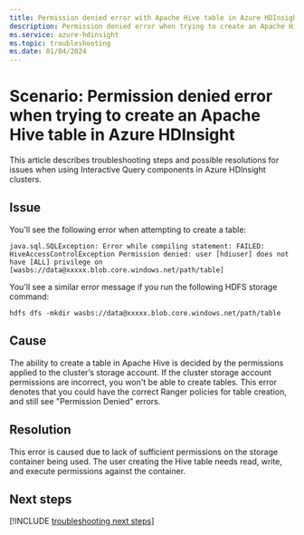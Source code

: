 ```yaml
---
title: Permission denied error with Apache Hive table in Azure HDInsight
description: Permission denied error when trying to create an Apache Hive table in Azure HDInsight
ms.service: azure-hdinsight
ms.topic: troubleshooting
ms.date: 01/04/2024
---
```


# Scenario: Permission denied error when trying to create an Apache Hive table in Azure HDInsight

This article describes troubleshooting steps and possible resolutions for issues when using Interactive Query components in Azure HDInsight clusters.

## Issue

You'll see the following error when attempting to create a table:

```
java.sql.SQLException: Error while compiling statement: FAILED: HiveAccessControlException Permission denied: user [hdiuser] does not have [ALL] privilege on [wasbs://data@xxxxx.blob.core.windows.net/path/table]
```

You'll see a similar error message if you run the following HDFS storage command:

```
hdfs dfs -mkdir wasbs://data@xxxxx.blob.core.windows.net/path/table
```

## Cause

The ability to create a table in Apache Hive is decided by the permissions applied to the cluster’s storage account. If the cluster storage account permissions are incorrect, you won't be able to create tables. This error denotes that you could have the correct Ranger policies for table creation, and still see "Permission Denied" errors.

## Resolution

This error is caused due to lack of sufficient permissions on the storage container being used. The user creating the Hive table needs read, write, and execute permissions against the container.

## Next steps

[!INCLUDE [troubleshooting next steps](../includes/hdinsight-troubleshooting-next-steps.md)]
